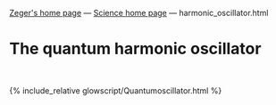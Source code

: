 [Zeger's home page](https://www.hendrikse.name/) &mdash; [Science home page](https://www.hendrikse.name/science/) &mdash; harmonic_oscillator.html 

# The quantum harmonic oscillator
<div class="header_line"><br/></div>

{% include_relative glowscript/Quantumoscillator.html %}



